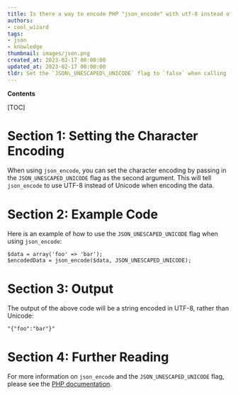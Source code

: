 ```yaml
---
title: Is there a way to encode PHP "json_encode" with utf-8 instead of unicode?
authors:
- cool_wizard
tags:
- json
- knowledge
thumbnail: images/json.png
created_at: 2023-02-17 00:00:00
updated_at: 2023-02-17 00:00:00
tldr: Set the `JSON\_UNESCAPED\_UNICODE` flag to `false` when calling `json\_encode`.
---
```


**Contents**

[TOC]

# Section 1: Setting the Character Encoding

When using `json_encode`, you can set the character encoding by passing in the `JSON_UNESCAPED_UNICODE` flag as the second argument. This will tell `json_encode` to use UTF-8 instead of Unicode when encoding the data.

# Section 2: Example Code

Here is an example of how to use the `JSON_UNESCAPED_UNICODE` flag when using `json_encode`:

```
$data = array('foo' => 'bar');
$encodedData = json_encode($data, JSON_UNESCAPED_UNICODE);
```

# Section 3: Output

The output of the above code will be a string encoded in UTF-8, rather than Unicode:

```
"{"foo":"bar"}"
```

# Section 4: Further Reading

For more information on `json_encode` and the `JSON_UNESCAPED_UNICODE` flag, please see the [PHP documentation](https://www.php.net/manual/en/function.json-encode.php).
